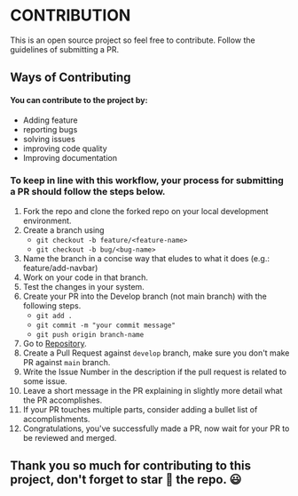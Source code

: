 # CONTRIBUTION

This is an open source project so feel free to contribute. Follow the guidelines of submitting a PR.

## Ways of Contributing

#### You can contribute to the project by:
* Adding feature
* reporting bugs
* solving issues
* improving code quality
* Improving documentation

### To keep in line with this workflow, your process for submitting a PR should follow the steps below.

1. Fork the repo and clone the forked repo on your local development environment.
1. Create a branch using
    * `git checkout -b feature/<feature-name>`
    * `git checkout -b bug/<bug-name>`
1. Name the branch in a concise way that eludes to what it does (e.g.: feature/add-navbar)
1. Work on your code in that branch.
1. Test the changes in your system.
1. Create your PR into the Develop branch (not main branch) with the following steps.
    * `git add .`
    * `git commit -m "your commit message"`
    * `git push origin branch-name`
1. Go to [Repository](https://github.com/Code-Dabblers/Ecommerce-Site/blob/main/Contribution.md).
1. Create a Pull Request against `develop` branch, make sure you don't make PR against `main` branch.
1. Write the Issue Number in the description if the pull request is related to some issue.
1. Leave a short message in the PR explaining in slightly more detail what the PR accomplishes.
1. If your PR touches multiple parts, consider adding a bullet list of accomplishments.
1. Congratulations, you've successfully made a PR, now wait for your PR to be reviewed and merged.

## Thank you so much for contributing to this project, don't forget to star :star2: the repo. :smiley:
